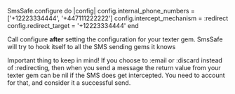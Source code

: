 SmsSafe.configure do |config|
  config.internal_phone_numbers = ['+12223334444', '+447111222222']
  config.intercept_mechanism = :redirect
  config.redirect_target = '+12223334444'
end

Call configure **after** setting the configuration for your texter gem. SmsSafe will try to hook itself to all the SMS sending gems it knows


Important thing to keep in mind!
If you choose to :email or :discard instead of :redirecting, then when you send a message
the return value from your texter gem can be nil if the SMS does get intercepted.
You need to account for that, and consider it a successful send.

